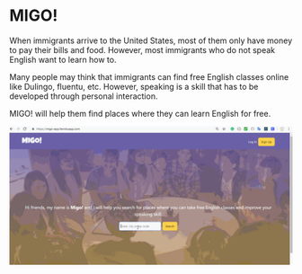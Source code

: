 # MIGO!

When immigrants arrive to the United States, most of them only have money to pay their bills and food. However, most immigrants who do not speak English want to learn how to.

Many people may think that immigrants can find free English classes online like Dulingo, fluentu, etc. However, speaking is a skill that has to be developed through personal interaction.

MIGO! will help them find places where they can learn English for free.

<img src="ClientApp/src/images/migo.gif"/>




